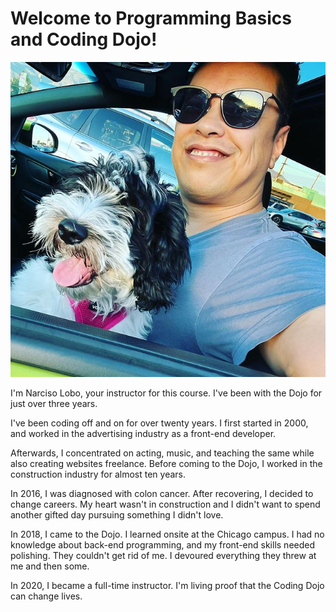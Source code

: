 # Welcome to Programming Basics and Coding Dojo!

![Seeso and Jinja](assets/jinja.jpg)

I'm Narciso Lobo, your instructor for this course. I've been with the Dojo for just over three years.

I've been coding off and on for over twenty years. I first started in 2000, and worked in the advertising industry as a front-end developer.

Afterwards, I concentrated on acting, music, and teaching the same while also creating websites freelance. Before coming to the Dojo, I worked in the construction industry for almost ten years.

In 2016, I was diagnosed with colon cancer. After recovering, I decided to change careers. My heart wasn't in construction and I didn't want to spend another gifted day pursuing something I didn't love.

In 2018, I came to the Dojo. I learned onsite at the Chicago campus. I had no knowledge about back-end programming, and my front-end skills needed polishing. They couldn't get rid of me. I devoured everything they threw at me and then some.

In 2020, I became a full-time instructor. I'm living proof that the Coding Dojo can change lives.